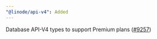 ```yaml
---
"@linode/api-v4": Added
---
```


Database API-V4 types to support Premium plans ([#9257](https://github.com/linode/manager/pull/9257))

